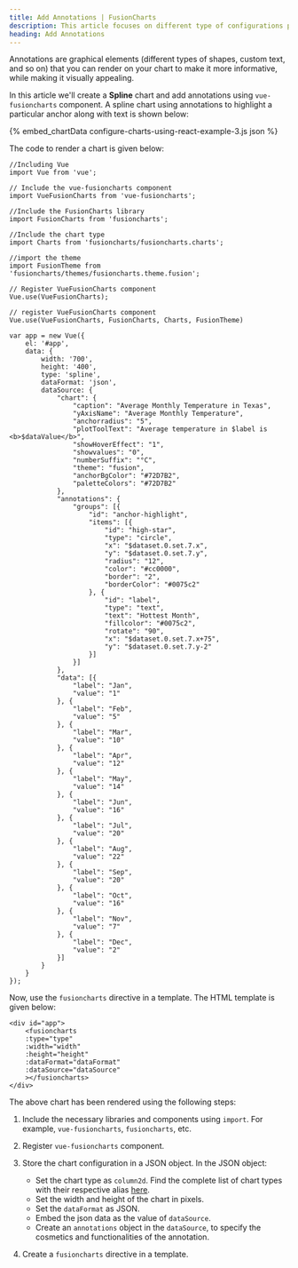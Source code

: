 ```yaml
---
title: Add Annotations | FusionCharts
description: This article focuses on different type of configurations possible using the vuejs.
heading: Add Annotations
---
```


Annotations are graphical elements (different types of shapes, custom text, and so on) that you can render on your chart to make it more informative, while making it visually appealing.

In this article we'll create a **Spline** chart and add annotations using `vue-fusioncharts` component. A spline chart using annotations to highlight a particular anchor along with text is shown below:

{% embed_chartData configure-charts-using-react-example-3.js json %}

The code to render a chart is given below:

```
//Including Vue
import Vue from 'vue';

// Include the vue-fusioncharts component
import VueFusionCharts from 'vue-fusioncharts';

//Include the FusionCharts library
import FusionCharts from 'fusioncharts';

//Include the chart type
import Charts from 'fusioncharts/fusioncharts.charts';

//import the theme
import FusionTheme from 'fusioncharts/themes/fusioncharts.theme.fusion';

// Register VueFusionCharts component
Vue.use(VueFusionCharts);

// register VueFusionCharts component
Vue.use(VueFusionCharts, FusionCharts, Charts, FusionTheme)

var app = new Vue({
    el: '#app',
    data: {
        width: '700',
        height: '400',
        type: 'spline',
        dataFormat: 'json',
        dataSource: {
	        "chart": {
	            "caption": "Average Monthly Temperature in Texas",
	            "yAxisName": "Average Monthly Temperature",
	            "anchorradius": "5",
	            "plotToolText": "Average temperature in $label is <b>$dataValue</b>",
	            "showHoverEffect": "1",
	            "showvalues": "0",
	            "numberSuffix": "°C",
	            "theme": "fusion",
	            "anchorBgColor": "#72D7B2",
	            "paletteColors": "#72D7B2"
	        },
	        "annotations": {
	            "groups": [{
	                "id": "anchor-highlight",
	                "items": [{
	                    "id": "high-star",
	                    "type": "circle",
	                    "x": "$dataset.0.set.7.x",
	                    "y": "$dataset.0.set.7.y",
	                    "radius": "12",
	                    "color": "#cc0000",
	                    "border": "2",
	                    "borderColor": "#0075c2"
	                }, {
	                    "id": "label",
	                    "type": "text",
	                    "text": "Hottest Month",
	                    "fillcolor": "#0075c2",
	                    "rotate": "90",
	                    "x": "$dataset.0.set.7.x+75",
	                    "y": "$dataset.0.set.7.y-2"
	                }]
	            }]
	        },
	        "data": [{
	            "label": "Jan",
	            "value": "1"
	        }, {
	            "label": "Feb",
	            "value": "5"
	        }, {
	            "label": "Mar",
	            "value": "10"
	        }, {
	            "label": "Apr",
	            "value": "12"
	        }, {
	            "label": "May",
	            "value": "14"
	        }, {
	            "label": "Jun",
	            "value": "16"
	        }, {
	            "label": "Jul",
	            "value": "20"
	        }, {
	            "label": "Aug",
	            "value": "22"
	        }, {
	            "label": "Sep",
	            "value": "20"
	        }, {
	            "label": "Oct",
	            "value": "16"
	        }, {
	            "label": "Nov",
	            "value": "7"
	        }, {
	            "label": "Dec",
	            "value": "2"
	        }]
	    }
    }
});
```

Now, use the `fusioncharts` directive in a template. The HTML template is given below:

```
<div id="app">
    <fusioncharts
    :type="type"
    :width="width"
    :height="height"
    :dataFormat="dataFormat"
    :dataSource="dataSource"
    ></fusioncharts>
</div>
```

The above chart has been rendered using the following steps:

1. Include the necessary libraries and components using `import`. For example, `vue-fusioncharts`, `fusioncharts`, etc.

2. Register `vue-fusioncharts` component.

3. Store the chart configuration in a JSON object. In the JSON object:
    * Set the chart type as `column2d`. Find the complete list of chart types with their respective alias [here](https://www.fusioncharts.com/dev/chart-guide/list-of-charts).
    * Set the width and height of the chart in pixels. 
    * Set the `dataFormat` as JSON.
    * Embed the json data as the value of `dataSource`.
    * Create an `annotations` object in the `dataSource`, to specify the cosmetics and functionalities of the annotation.

4. Create a `fusioncharts` directive in a template.